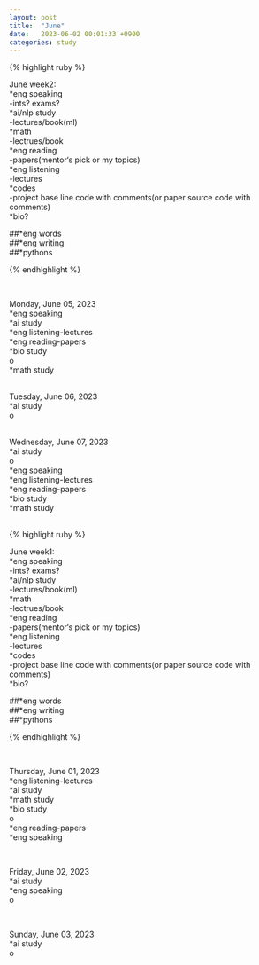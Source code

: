 ```yaml
---
layout: post
title:  "June"
date:   2023-06-02 00:01:33 +0900
categories: study
---
```








{% highlight ruby %}


June week2:   
*eng speaking   
	-ints? exams?       
*ai/nlp study  
	-lectures/book(ml)     
*math  
	-lectrues/book  
*eng reading  
	-papers(mentor‘s pick or my topics)   
*eng listening  
	-lectures      
*codes  
	-project base line code with comments(or paper source code with comments)  
*bio?  

##*eng words  
##*eng writing  
##*pythons



{% endhighlight %}  




<br/>


Monday, June 05, 2023   
*eng speaking  
*ai study  
*eng listening-lectures       
*eng reading-papers   
*bio study  
o      
*math study  
<br/>

Tuesday, June 06, 2023  
*ai study  
o  
<br/>

Wednesday, June 07, 2023  
*ai study  
o  
*eng speaking  
*eng listening-lectures       
*eng reading-papers   
*bio study  
*math study  
<br/>


{% highlight ruby %}


June week1:   
*eng speaking   
	-ints? exams?       
*ai/nlp study  
	-lectures/book(ml)     
*math  
	-lectrues/book  
*eng reading  
	-papers(mentor‘s pick or my topics)   
*eng listening  
	-lectures      
*codes  
	-project base line code with comments(or paper source code with comments)  
*bio?  

##*eng words  
##*eng writing  
##*pythons



{% endhighlight %}  




<br/>


Thursday, June 01, 2023   
*eng listening-lectures       
*ai study  
*math study  
*bio study  
o      
*eng reading-papers   
*eng speaking  

<br/>

Friday, June 02, 2023  
*ai study  
*eng speaking  
o  

<br/>

Sunday, June 03, 2023  
*ai study  
o  

<br/>  

